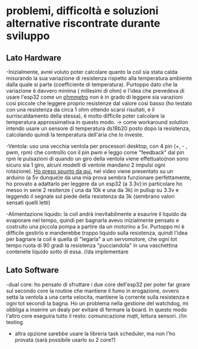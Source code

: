 # problemi, difficoltà e soluzioni alternative riscontrate durante sviluppo

## Lato Hardware
-Inizialmente, avrei voluto poter calcolare quanto la coil sia stata calda misurando la sua variazione di resistenza rispetto alla temperatura ambiente dalla quale si parte (coefficiente di temperatura).
Purtoppo dato che la variazione è davvero minima ( millesimi di ohm) e l'idea che prevedeva di usare l'esp32 come un [ohmmetro](https://create.arduino.cc/projecthub/iasonas-christoulakis/how-to-make-an-arduino-ohm-meter-90fda8) non è in grado di leggere sia varazioni così piccole che leggere proprio resistenze dal valore così basso (ho testato con una resistenza da circa 1 ohm ottendo scarsi risultati, e il surriscaldamento della stessa), è molto difficile poter calcolare la temperatura approssimativa in questo modo.
-> come workaround solution intendo usare un sensore di temperatura ds18b20 posto dopo la resistenza, calcolando quindi la temperatura dell'aria che lo investe.

-Ventola: uso una vecchia ventola per processori desktop, con 4 pin (+, - , pwm, rpm) che controllo con il pin pwm e leggo come "feedback" dal pin rpm le pulsazioni di quando un giro della ventola viene effettuato(non sono sicuro sia 1 giro, alcuni modelli di ventole mandano 2 impulsi ogni rotazione).
[Ho preso spunto da qui](https://www.youtube.com/watch?v=UJK2JF8wOu8), nel video viene presentato su un arduino (a 5v dunque)e da una mia prova sembra funzionare perfettamente, ho provato a adattarlo per leggere da un esp32 (a 3.3v):in particolare ho messo in serie 2 resitenze ( una da 10k e una da 3k) in pullup su 3.3v e leggendo il segnale sul piede della resistenza da 3k (sembrano valori sensati quelli letti)

-Alimentazione liquido: la coil andrà inevitabilmente a esaurire il liquido da evaporare nel tempo, quindi per bagnarla avevo inizialmente pensato e costruito una piccola pompa a partire da un motorino a 5v.
Purtoppo mi è difficile gestirlo e manderebbe troppo liquido sulla resistenza, quindi l'idea per bagnare la coil è quella di "legarla" a un servomotore, che ogni tot tempo ruota di 90 gradi la resistenza "pucciandola" in una vaschettina contenete liquido sotto di essa.
//da implementare

## Lato Software
-dual core: ho pensato di sfruttare i due core dell'esp32 per poter far girare sul secondo core la routine che mantiene il fumo in erogazione, ovvero setta la ventola a una certa velocita, mantiene la corrente sulla resistenza e ogni tot secondi la bagna. Ho un problema nella gestione del watchdog, mi obbliga a inserire un dealy per evitare di fermare la board.
In questo modo l'altro core eseguira tutto il resto: comunicazione mqtt, lettura sensori. //in testing 
- altra opzione sarebbe usare la libreria task scheduler, ma non l'ho provata (sarà possibile usarlo su 2 core?)
